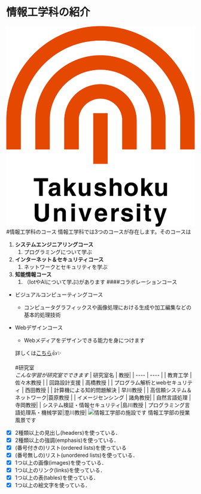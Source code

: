 # 情報工学科の紹介
<!-- Markdown記法を使って学科の紹介ページを作る -->
![logo](logo.png)
#情報工学科のコース
情報工学科では3つのコースが存在します。そのコースは
1. **システムエンジニアリングコース**
    1. プログラミングについて学ぶ
1. **インターネット＆セキュリティコース**
    1. ネットワークとセキュリティを学ぶ
1. **知能情報コース**
      1. （IotやAIについて学ぶ)があります
####コラボレーションコース
 - ビジュアルコンピューティングコース
    - コンピュータグラフィックスや画像処理における生成や加工編集などの基本的処理技術
- Webデザインコース
  - Webメディアをデザインできる能力を身につけます

  詳しくは[こちら][こちら]:+1::sparkles:

  [こちら]:https://feng.takushoku-u.ac.jp/course/cs/introduction.html
#研究室  
*こんな学習が研究室でできます*
|  研究室名 |  教授|
| ---- | ---- |
|  教育工学 |  佐々木教授 |
|  回路設計支援 |  高橋教授 |
| プログラム解析とwebセキュリティ | 西田教授 |
| 計算機による知的問題解決 | 早川教授 |
| 高信頼システム＆ネットワーク|蓑原教授 |
| イメージセンシング | 諸角教授|
| 自然言語処理 | 寺岡教授|
| システム検証・情報セキュリティ|島川教授
| プログラミング言語処理系・機械学習|澄川教授|
![情報工学部の施設です](https://prtimes.jp/i/11255/130/resize/d11255-130-868753-0.png)
情報工学部の授業風景です



<!-- この部分より上に記述を追加して下のチェックボックスで確認する -->

- [x] 2種類以上の見出し(headers)を使っている．
- [x] 2種類以上の強調(emphasis)を使っている．
- [x] (番号付きの)リスト(ordered lists)を使っている
- [x] (番号無しの)リスト(unordered lists)を使っている．
- [x] 1つ以上の画像(images)を使っている．
- [x] 1つ以上のリンク(links)を使っている．
- [x] 1つ以上の表(tables)を使っている．
- [x] 1つ以上の絵文字を使っている．
